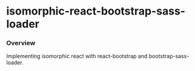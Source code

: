 # isomorphic-react-bootstrap-sass-loader

### Overview
Implementing isomorphic react with react-bootstrap and bootstrap-sass-loader.